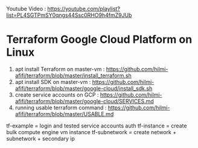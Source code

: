 Youtube Video :
https://youtube.com/playlist?list=PL4SGTPmSY0qngs44Ssc0RHO9h4fmZ9JUb

# Terraform Google Cloud Platform on Linux
1. apt install Terraform on master-vm : https://github.com/hilmi-afifi/terraform/blob/master/install_terraform.sh
2. apt install SDK on master-vm : https://github.com/hilmi-afifi/terraform/blob/master/google-cloud/install_sdk.sh
3. create service accounts on GCP : https://github.com/hilmi-afifi/terraform/blob/master/google-cloud/SERVICES.md
4. running usable terraform command : https://github.com/hilmi-afifi/terraform/blob/master/USABLE.md


tf-example = login and tested service accounts auth 
tf-instance = create bulk compute engine vm instance 
tf-subnetwork = create network + subnetwork + secondary ip  
